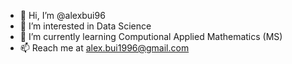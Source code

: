 - 👋 Hi, I’m @alexbui96
- 👀 I’m interested in Data Science
- 🌱 I’m currently learning Computional Applied Mathematics (MS)
- 📫 Reach me at alex.bui1996@gmail.com

<!---
alexbui96/alexbui96 is a ✨ special ✨ repository because its `README.md` (this file) appears on your GitHub profile.
You can click the Preview link to take a look at your changes.
--->
